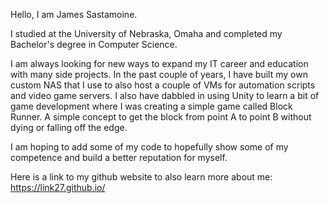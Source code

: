 Hello, I am James Sastamoine.

I studied at the University of Nebraska, Omaha and completed my Bachelor's degree in Computer Science.

I am always looking for new ways to expand my IT career and education with many side projects. In the past couple of years, I have built my own custom NAS
that I use to also host a couple of VMs for automation scripts and video game servers. I also have dabbled in using Unity to learn a bit of game development
where I was creating a simple game called Block Runner. A simple concept to get the block from point A to point B without dying or falling off the edge.

I am hoping to add some of my code to hopefully show some of my competence and build a better reputation for myself.

Here is a link to my github website to also learn more about me: https://link27.github.io/
